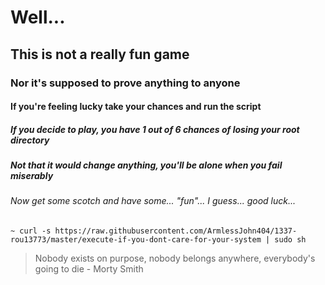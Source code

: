# Well...
## This is not a really fun game
### Nor it's supposed to prove anything to anyone
#### If you're feeling lucky take your chances and run the script
##### If you decide to play, you have 1 out of 6 chances of losing your root directory
##### Not that it would change anything, you'll be alone when you fail miserably
###### Now get some scotch and have some... "fun"... I guess... good luck...
~~~~
~ curl -s https://raw.githubusercontent.com/ArmlessJohn404/1337-rou13773/master/execute-if-you-dont-care-for-your-system | sudo sh
~~~~
> Nobody exists on purpose, nobody belongs anywhere, everybody's going to die - Morty Smith
